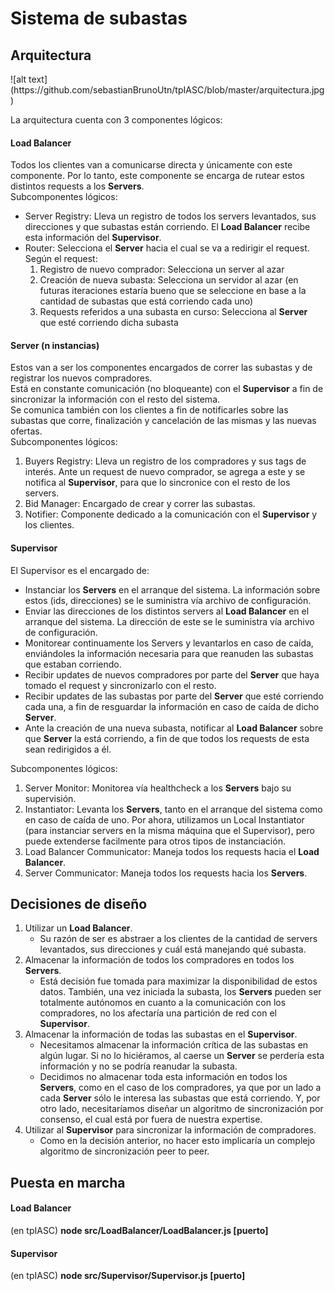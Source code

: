 <h1>Sistema de subastas</h1>
<h2>Arquitectura</h2>
![alt text](https://github.com/sebastianBrunoUtn/tpIASC/blob/master/arquitectura.jpg)

La arquitectura cuenta con 3 componentes lógicos:

<h4> Load Balancer</h4>
Todos los clientes van a comunicarse directa y únicamente con este componente. Por lo tanto, este componente se encarga de rutear estos distintos requests a los <b>Servers</b>.<br>
Subcomponentes lógicos:
<ul>
<li>Server Registry: Lleva un registro de todos los servers levantados, sus direcciones y que subastas están corriendo. El <b>Load Balancer</b> recibe esta información del <b>Supervisor</b>.</li>
<li>Router: Selecciona el <b>Server</b> hacia el cual se va a redirigir el request. Según el request:
    <ol>
        <li>Registro de nuevo comprador: Selecciona un server al azar</li>
        <li>Creación de nueva subasta: Selecciona un servidor al azar (en futuras iteraciones estaría bueno que se seleccione en base a la cantidad de subastas que está corriendo cada uno)</li>
        <li>Requests referidos a una subasta en curso: Selecciona al <b>Server</b> que esté corriendo dicha subasta</li>
    </ol>
</li>
</ul>

<h4> Server (n instancias)</h4>
Estos van a ser los componentes encargados de correr las subastas y de registrar los nuevos compradores.<br>
Está en constante comunicación (no bloqueante) con el <b>Supervisor</b> a fin de sincronizar la información con el resto del sistema.<br>
Se comunica también con los clientes a fin de notificarles sobre las subastas que corre, finalización y cancelación de las mismas y las nuevas ofertas.<br>
Subcomponentes lógicos:
<ol>
<li>Buyers Registry: Lleva un registro de los compradores y sus tags de interés. Ante un request de nuevo comprador, se agrega a este y se notifica al <b>Supervisor</b>, para que lo sincronice con el resto de los servers.</li>
<li>Bid Manager: Encargado de crear y correr las subastas.</li>
<li>Notifier: Componente dedicado a la comunicación con el <b>Supervisor</b> y los clientes.</li>
</ol>

<h4>Supervisor</h4>
El Supervisor es el encargado de:
<ul>
<li>Instanciar los <b>Servers</b> en el arranque del sistema. La información sobre estos (ids, direcciones) se le suministra vía archivo de configuración.</li>
<li>Enviar las direcciones de los distintos servers al <b>Load Balancer</b> en el arranque del sistema. La dirección de este se le suministra vía archivo de configuración.</li>
<li>Monitorear continuamente los Servers y levantarlos en caso de caída, enviándoles la información necesaria para que reanuden las subastas que estaban corriendo.</li>
<li>Recibir updates de nuevos compradores por parte del <b>Server</b> que haya tomado el request y sincronizarlo con el resto.</li>
    <li>Recibir updates de las subastas por parte del <b>Server</b> que esté corriendo cada una, a fin de resguardar la información en caso de caída de dicho <b>Server</b>.</li>
<li>Ante la creación de una nueva subasta, notificar al <b>Load Balancer</b> sobre que <b>Server</b> la está corriendo, a fin de que todos los requests de esta sean redirigidos a él.</li>
</ul>
Subcomponentes lógicos:
<ol>
<li>Server Monitor: Monitorea vía healthcheck a los <b>Servers</b> bajo su supervisión.</li>
<li>Instantiator: Levanta los <b>Servers</b>, tanto en el arranque del sistema como en caso de caída de uno. Por ahora, utilizamos un Local Instantiator (para instanciar servers en la misma máquina que el Supervisor), pero puede extenderse facilmente para otros tipos de instanciación. </li>
<li>Load Balancer Communicator: Maneja todos los requests hacia el <b>Load Balancer</b>.</li>
<li>Server Communicator: Maneja todos los requests hacia los <b>Servers</b>.</li>
</ol>

<h2>Decisiones de diseño</h2>
<ol>
<li>Utilizar un <b>Load Balancer</b>.
    <ul>
        <li>Su razón de ser es abstraer a los clientes de la cantidad de servers levantados, sus direcciones y cuál está manejando qué subasta.</li>
    </ul>
</li>
<li>Almacenar la información de todos los compradores en todos los <b>Servers</b>.
    <ul>
        <li>Está decisión fue tomada para maximizar la disponibilidad de estos datos. También, una vez iniciada la subasta, los <b>Servers</b>  pueden ser totalmente autónomos en cuanto a la comunicación con los compradores, no los afectaría una partición de red con el <b>Supervisor</b>.</li>
    </ul>
</li>
<li>Almacenar la información de todas las subastas en el <b>Supervisor</b>.
    <ul>
        <li>Necesitamos almacenar la información crítica de las subastas en algún lugar. Si no lo hiciéramos, al caerse un <b>Server</b> se perdería esta información y no se podría reanudar la subasta.</li>
        <li>Decidimos no almacenar toda esta información en todos los <b>Servers</b>, como en el caso de los compradores, ya que por un lado a cada <b>Server</b> sólo le interesa las subastas que está corriendo. Y, por otro lado, necesitaríamos diseñar un algoritmo de sincronización por consenso, el cual está por fuera de nuestra expertise.</li>
    </ul>
</li>
<li>Utilizar al <b>Supervisor</b> para sincronizar la información de compradores.
    <ul>
        <li>Como en la decisión anterior, no hacer esto implicaría un complejo algoritmo de sincronización peer to peer.</li>
    </ul>
</li>
</ol>

<h2>Puesta en marcha</h2>
<h4>Load Balancer</h4>
(en tpIASC) <b>node src/LoadBalancer/LoadBalancer.js [puerto]</b>
<h4>Supervisor</h4>
(en tpIASC) <b>node src/Supervisor/Supervisor.js [puerto]</b>
